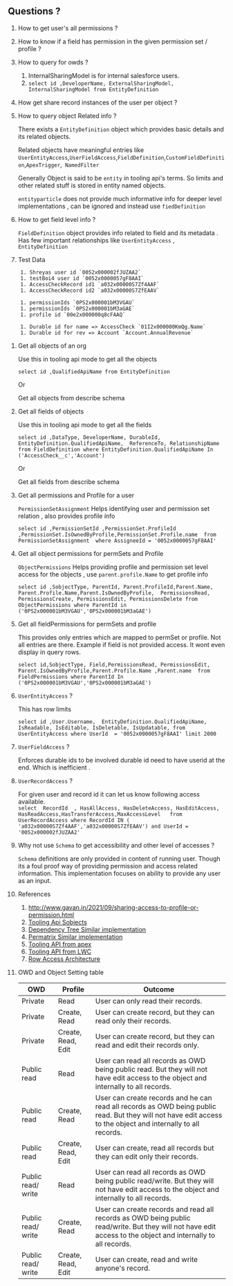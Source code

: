 ## Questions ?

1. How to get user's all permissions ?
1. How to know if a field has permission in the given permission set / profile ?
1. How to query for owds ?
    1. InternalSharingModel is for internal salesforce users.
    1. `select id ,DeveloperName, ExternalSharingModel, InternalSharingModel from EntityDefinition` 
     
1. How get share record instances of the user per object ?

1. How to query object Related info ?

    There exists a `EntityDefinition` object which provides basic details and its related objects.

    Related objects have meaningful entries like `UserEntityAccess`,`UserFieldAccess`,`FieldDefinition`,`CustomFieldDefinition`,`ApexTrigger`,`	NamedFilter`

    Generally Object is said to be `entity` in tooling api's terms. So limits and other related stuff is stored in entity named objects.

    `entityparticle` does not provide much informative info for deeper level implementations , can be ignored and instead use `fiedDefinition`

1. How to get field level info ?

    `FieldDefinition` object provides info related to field and its metadata . Has few important relationships like `UserEntityAccess` , `EntityDefinition`

1. Test Data
> 
        1. Shreyas user id `0052x000002fJUZAA2`
        1. testBoi4 user id `0052x0000057gF8AAI`
        1. AccessCheckRecord id1 `a032x00000S7Zf4AAF`
        1. AccessCheckRecord id2 `a032x00000S7ZfEAAV`

        1. permissionIds `0PS2x000001bM3VGAU`
        1. permissionIds `0PS2x000001bM3aGAE`
        1. profile id `00e2x000000q8cFAAQ`

        1. Durable id for name => AccessCheck `01I2x000000KmQg.Name`
        1. Durable id for rev => Account `Account.AnnualRevenue`
  

1. Get all objects of an org
    
    Use this in tooling api mode to get all the objects
 
    `select id ,QualifiedApiName from EntityDefinition`

    Or 
    
    Get all objects from describe schema

1. Get all fields of objects 
    
    Use this in tooling api mode to get all the fields
    
    `select id ,DataType, DeveloperName, DurableId, EntityDefinition.QualifiedApiName,  ReferenceTo, RelationshipName from FieldDefinition where EntityDefinition.QualifiedApiName In ('AccessCheck__c','Account')`
    
    Or 
    
    Get all fields from describe schema


1. Get all permissions and Profile for a user

    `PermissionSetAssignment`
    Helps identifying user and permission set relation , also provides profile info

    `select id ,PermissionSetId ,PermissionSet.ProfileId ,PermissionSet.IsOwnedByProfile,PermissionSet.Profile.name  from PermissionSetAssignment  where AssigneeId = '0052x0000057gF8AAI'`  

1. Get all object permissions for permSets and Profile

    `ObjectPermissions` Helps providing profile and permission set level access for the objects , use `parent.profile.Name` to get profile info

    `select id ,SobjectType, ParentId, Parent.ProfileId,Parent.Name,  Parent.Profile.Name,Parent.IsOwnedByProfile,  PermissionsRead, PermissionsCreate, PermissionsEdit, PermissionsDelete from ObjectPermissions where ParentId in ('0PS2x000001bM3VGAU','0PS2x000001bM3aGAE')`

1. Get all fieldPermissions for permSets and profile
    
    This provides only entries which are mapped to permSet or profile. Not all entries are there. Example if field is not provided access. It wont even display in query rows.

    `select id,SobjectType, Field,PermissionsRead, PermissionsEdit, Parent.IsOwnedByProfile,Parent.Profile.Name ,Parent.name  from FieldPermissions where ParentId In ('0PS2x000001bM3VGAU','0PS2x000001bM3aGAE')`


1. `UserEntityAccess` ?

    This has row limits

    `select id ,User.Username,  EntityDefinition.QualifiedApiName, IsReadable, IsEditable, IsDeletable, IsUpdatable, from UserEntityAccess where UserId  = '0052x0000057gF8AAI' limit 2000`

1. `UserFieldAccess` ?
    
    Enforces durable ids to be involved durable id need to have userid at the end. Which is inefficient .

1. `UserRecordAccess` ?

    For given user and record id it can let us know following access available.   
    `select  RecordId  , HasAllAccess, HasDeleteAccess, HasEditAccess, HasReadAccess,HasTransferAccess,MaxAccessLevel   from UserRecordAccess where RecordId IN ( 'a032x00000S7Zf4AAF','a032x00000S7ZfEAAV') and UserId = '0052x000002fJUZAA2' `

1. Why not use `Schema` to get accessibility and other level of accesses ?

    `Schema` definitions are only provided in content of running user. Though its a foul proof way of providing permission and access related information. This implementation focuses on ability to provide any user as an input.

1. References

    1. http://www.gavan.in/2021/09/sharing-access-to-profile-or-permission.html
    1. [Tooling Api Sobjects](https://developer.salesforce.com/docs/atlas.en-us.api_tooling.meta/api_tooling/reference_objects_list.htm)
    1. [Dependency Tree Similar implementation](https://appexchange.salesforce.com/appxListingDetail?listingId=a0N3A00000FeF99UAF)
    1. [Permatrix Similar implementation ](https://appexchange.salesforce.com/appxListingDetail?listingId=a0N4V00000HJDp4UAH&tab=d)
    1. [Tooling API from apex](https://medium.com/dyno-dev/calling-tooling-api-from-apex-1913933284da)
    1. [Tooling API from LWC](https://salesforcecodex.com/salesforce/call-tooling-api-from-lightning-web-component/)
    1. [Row Access Architecture](https://developer.salesforce.com/docs/atlas.en-us.salesforce_record_access_under_the_hood.meta/salesforce_record_access_under_the_hood/uth_entity.htm)


1. OWD and Object Setting table 

    | OWD | Profile | Outcome |
    |----|---|---|
    |Private |Read |User can only read their records.|
    |Private | Create, Read |	User can create record, but they can read only their records.|
    |Private	|Create, Read, Edit|	User can create record, but they can read and edit their records only.|
    |Public read|	Read	|User can read all records as OWD being public read. But they will not have edit access to the object and internally to all records.|
    |Public read	|Create, Read	|User can create records and he can read all records as OWD being public read. But they will not have edit access to the object and internally to all records.|
    |Public read|	Create, Read, Edit	|User can create, read all records but they can edit only their records.|
    |Public read/ write	|Read	|User can read all records as OWD being public read/write. But they will not have edit access to the object and internally to all records.|
    |Public read/ write	|Create, Read	|User can create records and read all records as OWD being public read/write. But they will not have edit access to the object and internally to all records.|
    |Public read/ write	|Create, Read, Edit	|User can create, read and write anyone's record.
